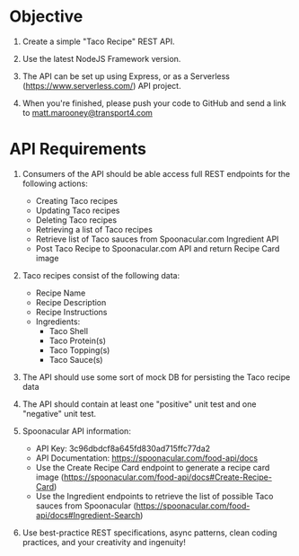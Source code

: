 # Objective

1. Create a simple "Taco Recipe" REST API. 

2. Use the latest NodeJS Framework version.  

3. The API can be set up using Express, or as a Serverless (https://www.serverless.com/) API project.

4.  When you're finished, please push your code to GitHub and send a link to matt.marooney@transport4.com
 
# API Requirements

1. Consumers of the API should be able access full REST endpoints for the following actions:
    - Creating Taco recipes 
    - Updating Taco recipes
    - Deleting Taco recipes
    - Retrieving a list of Taco recipes
    - Retrieve list of Taco sauces from Spoonacular.com Ingredient API
    - Post Taco Recipe to Spoonacular.com API and return Recipe Card image

2. Taco recipes consist of the following data:
    - Recipe Name
    - Recipe Description
    - Recipe Instructions
    - Ingredients:
        - Taco Shell
        - Taco Protein(s)
        - Taco Topping(s)
        - Taco Sauce(s)

3. The API should use some sort of mock DB for persisting the Taco recipe data

4. The API should contain at least one "positive" unit test and one "negative" unit test.

5. Spoonacular API information:
    - API Key: 3c96dbdcf8a645fd830ad715ffc77da2
    - API Documentation: https://spoonacular.com/food-api/docs
    - Use the Create Recipe Card endpoint to generate a recipe card image (https://spoonacular.com/food-api/docs#Create-Recipe-Card)
    - Use the Ingredient endpoints to retrieve the list of possible Taco sauces from Spoonacular (https://spoonacular.com/food-api/docs#Ingredient-Search)

6. Use best-practice REST specifications, async patterns, clean coding practices, and your creativity and ingenuity!



